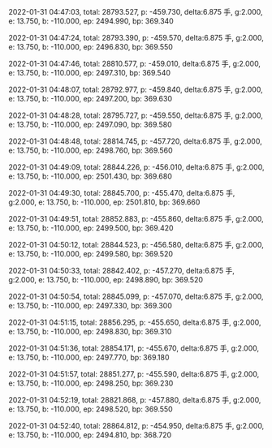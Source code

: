 2022-01-31 04:47:03, total: 28793.527, p: -459.730, delta:6.875 手, g:2.000, e: 13.750, b: -110.000, ep: 2494.990, bp: 369.340

2022-01-31 04:47:24, total: 28793.390, p: -459.570, delta:6.875 手, g:2.000, e: 13.750, b: -110.000, ep: 2496.830, bp: 369.550

2022-01-31 04:47:46, total: 28810.577, p: -459.010, delta:6.875 手, g:2.000, e: 13.750, b: -110.000, ep: 2497.310, bp: 369.540

2022-01-31 04:48:07, total: 28792.977, p: -459.840, delta:6.875 手, g:2.000, e: 13.750, b: -110.000, ep: 2497.200, bp: 369.630

2022-01-31 04:48:28, total: 28795.727, p: -459.550, delta:6.875 手, g:2.000, e: 13.750, b: -110.000, ep: 2497.090, bp: 369.580

2022-01-31 04:48:48, total: 28814.745, p: -457.720, delta:6.875 手, g:2.000, e: 13.750, b: -110.000, ep: 2498.760, bp: 369.560

2022-01-31 04:49:09, total: 28844.226, p: -456.010, delta:6.875 手, g:2.000, e: 13.750, b: -110.000, ep: 2501.430, bp: 369.680

2022-01-31 04:49:30, total: 28845.700, p: -455.470, delta:6.875 手, g:2.000, e: 13.750, b: -110.000, ep: 2501.810, bp: 369.660

2022-01-31 04:49:51, total: 28852.883, p: -455.860, delta:6.875 手, g:2.000, e: 13.750, b: -110.000, ep: 2499.500, bp: 369.420

2022-01-31 04:50:12, total: 28844.523, p: -456.580, delta:6.875 手, g:2.000, e: 13.750, b: -110.000, ep: 2499.580, bp: 369.520

2022-01-31 04:50:33, total: 28842.402, p: -457.270, delta:6.875 手, g:2.000, e: 13.750, b: -110.000, ep: 2498.890, bp: 369.520

2022-01-31 04:50:54, total: 28845.099, p: -457.070, delta:6.875 手, g:2.000, e: 13.750, b: -110.000, ep: 2497.330, bp: 369.300

2022-01-31 04:51:15, total: 28856.295, p: -455.650, delta:6.875 手, g:2.000, e: 13.750, b: -110.000, ep: 2498.830, bp: 369.310

2022-01-31 04:51:36, total: 28854.171, p: -455.670, delta:6.875 手, g:2.000, e: 13.750, b: -110.000, ep: 2497.770, bp: 369.180

2022-01-31 04:51:57, total: 28851.277, p: -455.590, delta:6.875 手, g:2.000, e: 13.750, b: -110.000, ep: 2498.250, bp: 369.230

2022-01-31 04:52:19, total: 28821.868, p: -457.880, delta:6.875 手, g:2.000, e: 13.750, b: -110.000, ep: 2498.520, bp: 369.550

2022-01-31 04:52:40, total: 28864.812, p: -454.950, delta:6.875 手, g:2.000, e: 13.750, b: -110.000, ep: 2494.810, bp: 368.720